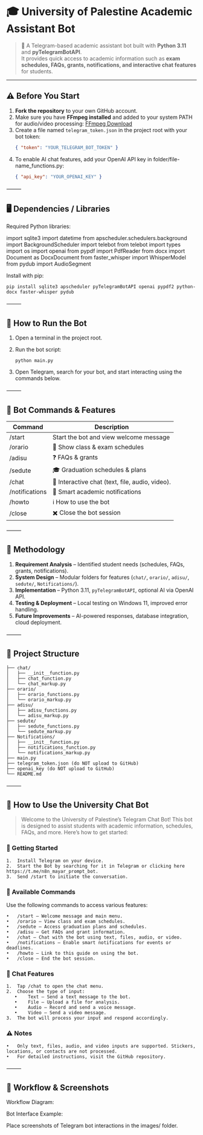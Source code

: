 # 🎓 University of Palestine Academic Assistant Bot

> 🤖 A Telegram-based academic assistant bot built with **Python 3.11** and **pyTelegramBotAPI**.  
It provides quick access to academic information such as **exam schedules, FAQs, grants, notifications, and interactive chat features** for students.

---

## ⚠️ Before You Start

1. **Fork the repository** to your own GitHub account.
2. Make sure you have **FFmpeg installed** and added to your system PATH for audio/video processing: [FFmpeg Download](https://ffmpeg.org/download.html)
3. Create a file named `telegram_token.json` in the project root with your bot token:
    ```json
   { "token": "YOUR_TELEGRAM_BOT_TOKEN" }
4.	To enable AI chat features, add your OpenAI API key in folder/file-name_functions.py:
    ```json
    { "api_key": "YOUR_OPENAI_KEY" }


⸻

## 🖥️ Dependencies / Libraries

Required Python libraries:

import sqlite3
import datetime
from apscheduler.schedulers.background import BackgroundScheduler
import telebot
from telebot import types
import os
import openai
from pypdf import PdfReader
from docx import Document as DocxDocument
from faster_whisper import WhisperModel
from pydub import AudioSegment


Install with pip:
    
    pip install sqlite3 apscheduler pyTelegramBotAPI openai pypdf2 python-docx faster-whisper pydub


⸻

## 🚀 How to Run the Bot
1.	Open a terminal in the project root.
2.	Run the bot script:

  	    python main.py

  4.	Open Telegram, search for your bot, and start interacting using the commands below.

⸻

## 📝 Bot Commands & Features

| Command        | Description                                     |
|----------------|-------------------------------------------------|
| /start         | Start the bot and view welcome message          |
| /orario        | 📅 Show class & exam schedules                  |
| /adisu         | ❓ FAQs & grants                                |
| /sedute        | 🎓 Graduation schedules & plans                 |
| /chat          | 💬 Interactive chat (text, file, audio, video). |
| /notifications | 🔔 Smart academic notifications                 |
| /howto         | ℹ️ How to use the bot                           |
| /close         | ✖️ Close the bot session                        |


⸻

## 📑 Methodology

1. **Requirement Analysis** – Identified student needs (schedules, FAQs, grants, notifications).  
2. **System Design** – Modular folders for features (`chat/`, `orario/`, `adisu/`, `sedute/`, `Notifications/`).  
3. **Implementation** – Python 3.11, `pyTelegramBotAPI`, optional AI via OpenAI API.  
4. **Testing & Deployment** – Local testing on Windows 11, improved error handling.  
5. **Future Improvements** – AI-powered responses, database integration, cloud deployment.
   
⸻

## 📂 Project Structure

    ├── chat/
    │   ├── __init__function.py
    │   ├── chat_function.py
    │   └── chat_markup.py
    ├── orario/
    │   ├── orario_functions.py
    │   └── orario_markup.py
    ├── adisu/
    │   ├── adisu_functions.py
    │   └── adisu_markup.py
    ├── sedute/
    │   ├── sedute_functions.py
    │   └── sedute_markup.py
    ├── Notifications/
    │   ├── __init__function.py
    │   ├── notifications_function.py
    │   └── notifications_markup.py
    ├── main.py
    ├── telegram_token.json (do NOT upload to GitHub)
    ├── openai_key (do NOT upload to GitHub)
    └── README.md

⸻

## 📘 How to Use the University Chat Bot

> Welcome to the University of Palestine’s Telegram Chat Bot! This bot is designed to assist students with academic information, schedules, FAQs, and more. Here’s how to get started:

### 🚀 Getting Started

	1.	Install Telegram on your device.
	2.	Start the Bot by searching for it in Telegram or clicking here https://t.me/n8n_mayar_prompt_bot.
	3.	Send /start to initiate the conversation.

### 🧭 Available Commands

Use the following commands to access various features:

	•	/start – Welcome message and main menu.
	•	/orario – View class and exam schedules.
	•	/sedute – Access graduation plans and schedules.
	•	/adisu – Get FAQs and grant information.
	•	/chat – Chat with the bot using text, files, audio, or video.
	•	/notifications – Enable smart notifications for events or deadlines.
	•	/howto – Link to this guide on using the bot.
	•	/close – End the bot session.

### 💬 Chat Features
	1.	Tap /chat to open the chat menu.
	2.	Choose the type of input:
	   •	Text – Send a text message to the bot.
	   •	File – Upload a file for analysis.
	   •	Audio – Record and send a voice message.
	   •	Video – Send a video message.
	3.	The bot will process your input and respond accordingly.

### ⚠️ Notes
	•	Only text, files, audio, and video inputs are supported. Stickers, locations, or contacts are not processed.
	•	For detailed instructions, visit the GitHub repository.

⸻

## 📸 Workflow & Screenshots

Workflow Diagram:

Bot Interface Example:

Place screenshots of Telegram bot interactions in the images/ folder. 
